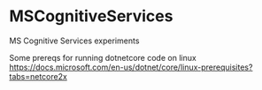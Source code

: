 # MSCognitiveServices
MS Cognitive Services experiments


Some prereqs for running dotnetcore code on linux
https://docs.microsoft.com/en-us/dotnet/core/linux-prerequisites?tabs=netcore2x
